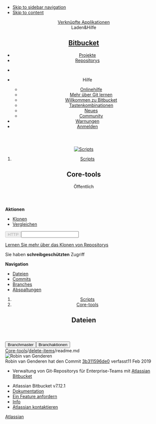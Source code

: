 <!DOCTYPE html><html lang="de"><head><meta charset="utf-8"><meta http-equiv="X-UA-Compatible" content="IE=edge"><title>Quelle von readme.md - Core-tools - Bitbucket</title><script>
window.WRM=window.WRM||{};window.WRM._unparsedData=window.WRM._unparsedData||{};window.WRM._unparsedErrors=window.WRM._unparsedErrors||{};
WRM._unparsedData["com.atlassian.plugins.atlassian-plugins-webresource-plugin:context-path.context-path"]="\u0022\u0022";
WRM._unparsedData["com.atlassian.bitbucket.server.bitbucket-webpack-INTERNAL:date-format-preference.data"]="\u0022\u0022";
WRM._unparsedData["com.atlassian.bitbucket.server.bitbucket-webpack-INTERNAL:determine-language.syntax-highlighters"]="{\u0022text/x-ruby\u0022:{\u0022x\u0022:[\u0022ruby\u0022]},\u0022application/json\u0022:{\u0022e\u0022:[\u0022ipynb\u0022]},\u0022text/x-objectivec\u0022:{\u0022e\u0022:[\u0022m\u0022]},\u0022text/x-python\u0022:{\u0022x\u0022:[\u0022python\u0022]},\u0022text/javascript\u0022:{\u0022x\u0022:[\u0022node\u0022]},\u0022text/x-sh\u0022:{\u0022e\u0022:[\u0022makefile\u0022,\u0022Makefile\u0022],\u0022x\u0022:[\u0022sh\u0022,\u0022bash\u0022,\u0022zsh\u0022]},\u0022text/x-perl\u0022:{\u0022x\u0022:[\u0022perl\u0022]},\u0022text/velocity\u0022:{\u0022e\u0022:[\u0022vm\u0022]},\u0022text/x-erlang\u0022:{\u0022x\u0022:[\u0022escript\u0022]}}";
WRM._unparsedData["com.atlassian.bitbucket.server.bitbucket-webpack-INTERNAL:user-keyboard-shortcuts-enabled.data"]="true";
WRM._unparsedData["com.atlassian.bitbucket.server.config-wrm-data:attachment.upload.max.size.data"]="{\u0022value\u0022:\u002210485760\u0022,\u0022key\u0022:\u0022attachment.upload.max.size\u0022,\u0022type\u0022:\u0022NUMBER\u0022}";
WRM._unparsedData["com.atlassian.bitbucket.server.feature-wrm-data:attachments.data"]="true";
WRM._unparsedData["com.atlassian.applinks.applinks-plugin:applinks-common-exported.applinks-help-paths"]="{\u0022entries\u0022:{\u0022applinks.docs.root\u0022:\u0022https://confluence.atlassian.com/display/APPLINKS-072/\u0022,\u0022applinks.docs.diagnostics.troubleshoot.sslunmatched\u0022:\u0022SSL+and+application+link+troubleshooting+guide\u0022,\u0022applinks.docs.diagnostics.troubleshoot.oauthsignatureinvalid\u0022:\u0022OAuth+troubleshooting+guide\u0022,\u0022applinks.docs.diagnostics.troubleshoot.oauthtimestamprefused\u0022:\u0022OAuth+troubleshooting+guide\u0022,\u0022applinks.docs.delete.entity.link\u0022:\u0022Create+links+between+projects\u0022,\u0022applinks.docs.adding.application.link\u0022:\u0022Link+Atlassian+applications+to+work+together\u0022,\u0022applinks.docs.administration.guide\u0022:\u0022Application+Links+Documentation\u0022,\u0022applinks.docs.oauth.security\u0022:\u0022OAuth+security+for+application+links\u0022,\u0022applinks.docs.troubleshoot.application.links\u0022:\u0022Troubleshoot+application+links\u0022,\u0022applinks.docs.diagnostics.troubleshoot.unknownerror\u0022:\u0022Network+and+connectivity+troubleshooting+guide\u0022,\u0022applinks.docs.configuring.auth.trusted.apps\u0022:\u0022Configuring+Trusted+Applications+authentication+for+an+application+link\u0022,\u0022applinks.docs.diagnostics.troubleshoot.authlevelunsupported\u0022:\u0022OAuth+troubleshooting+guide\u0022,\u0022applinks.docs.diagnostics.troubleshoot.ssluntrusted\u0022:\u0022SSL+and+application+link+troubleshooting+guide\u0022,\u0022applinks.docs.diagnostics.troubleshoot.unknownhost\u0022:\u0022Network+and+connectivity+troubleshooting+guide\u0022,\u0022applinks.docs.delete.application.link\u0022:\u0022Link+Atlassian+applications+to+work+together\u0022,\u0022applinks.docs.adding.project.link\u0022:\u0022Configuring+Project+links+across+Applications\u0022,\u0022applinks.docs.link.applications\u0022:\u0022Link+Atlassian+applications+to+work+together\u0022,\u0022applinks.docs.diagnostics.troubleshoot.oauthproblem\u0022:\u0022OAuth+troubleshooting+guide\u0022,\u0022applinks.docs.diagnostics.troubleshoot.migration\u0022:\u0022Update+application+links+to+use+OAuth\u0022,\u0022applinks.docs.relocate.application.link\u0022:\u0022Link+Atlassian+applications+to+work+together\u0022,\u0022applinks.docs.administering.entity.links\u0022:\u0022Create+links+between+projects\u0022,\u0022applinks.docs.upgrade.application.link\u0022:\u0022OAuth+security+for+application+links\u0022,\u0022applinks.docs.diagnostics.troubleshoot.connectionrefused\u0022:\u0022Network+and+connectivity+troubleshooting+guide\u0022,\u0022applinks.docs.configuring.auth.oauth\u0022:\u0022OAuth+security+for+application+links\u0022,\u0022applinks.docs.insufficient.remote.permission\u0022:\u0022OAuth+security+for+application+links\u0022,\u0022applinks.docs.configuring.application.link.auth\u0022:\u0022OAuth+security+for+application+links\u0022,\u0022applinks.docs.diagnostics\u0022:\u0022Application+links+diagnostics\u0022,\u0022applinks.docs.configured.authentication.types\u0022:\u0022OAuth+security+for+application+links\u0022,\u0022applinks.docs.adding.entity.link\u0022:\u0022Create+links+between+projects\u0022,\u0022applinks.docs.diagnostics.troubleshoot.unexpectedresponse\u0022:\u0022Network+and+connectivity+troubleshooting+guide\u0022,\u0022applinks.docs.configuring.auth.basic\u0022:\u0022Configuring+Basic+HTTP+Authentication+for+an+Application+Link\u0022,\u0022applinks.docs.diagnostics.troubleshoot.authlevelmismatch\u0022:\u0022OAuth+troubleshooting+guide\u0022}}";
WRM._unparsedData["com.atlassian.applinks.applinks-plugin:applinks-common-exported.applinks-types"]="{\u0022crowd\u0022:\u0022Crowd\u0022,\u0022confluence\u0022:\u0022Confluence\u0022,\u0022remote.plugin.container\u0022:\u0022Atlassian Connect\u0022,\u0022fecru\u0022:\u0022FishEye / Crucible\u0022,\u0022stash\u0022:\u0022Stash\u0022,\u0022jira\u0022:\u0022Jira\u0022,\u0022refapp\u0022:\u0022Referenz-Anwendung\u0022,\u0022bamboo\u0022:\u0022Bamboo\u0022,\u0022generic\u0022:\u0022Generische Anwendung\u0022}";
WRM._unparsedData["com.atlassian.applinks.applinks-plugin:applinks-common-exported.entity-types"]="{\u0022singular\u0022:{\u0022refapp.charlie\u0022:\u0022Charlie\u0022,\u0022fecru.project\u0022:\u0022Crucible-Projekt\u0022,\u0022fecru.repository\u0022:\u0022FishEye-Ablage\u0022,\u0022stash.project\u0022:\u0022Stash Projekt\u0022,\u0022generic.entity\u0022:\u0022Generisches Projekt\u0022,\u0022confluence.space\u0022:\u0022Confluence-Bereich\u0022,\u0022bamboo.project\u0022:\u0022Bamboo-Projekt\u0022,\u0022jira.project\u0022:\u0022Jira-Projekt\u0022},\u0022plural\u0022:{\u0022refapp.charlie\u0022:\u0022Charlies\u0022,\u0022fecru.project\u0022:\u0022Crucible-Projekte\u0022,\u0022fecru.repository\u0022:\u0022FishEye-Ablagen\u0022,\u0022stash.project\u0022:\u0022Stash Projekte\u0022,\u0022generic.entity\u0022:\u0022Generische Projekte\u0022,\u0022confluence.space\u0022:\u0022Confluence-Bereiche\u0022,\u0022bamboo.project\u0022:\u0022Bamboo-Projekte\u0022,\u0022jira.project\u0022:\u0022Jira-Projekte\u0022}}";
WRM._unparsedData["com.atlassian.applinks.applinks-plugin:applinks-common-exported.authentication-types"]="{\u0022com.atlassian.applinks.api.auth.types.BasicAuthenticationProvider\u0022:\u0022Basiszugriff\u0022,\u0022com.atlassian.applinks.api.auth.types.TrustedAppsAuthenticationProvider\u0022:\u0022Vertrauensw\u00fcrdige Anwendungen\u0022,\u0022com.atlassian.applinks.api.auth.types.CorsAuthenticationProvider\u0022:\u0022CORS\u0022,\u0022com.atlassian.applinks.api.auth.types.OAuthAuthenticationProvider\u0022:\u0022OAuth\u0022,\u0022com.atlassian.applinks.api.auth.types.TwoLeggedOAuthAuthenticationProvider\u0022:\u0022OAuth\u0022,\u0022com.atlassian.applinks.api.auth.types.TwoLeggedOAuthWithImpersonationAuthenticationProvider\u0022:\u0022OAuth\u0022}";
WRM._unparsedData["com.atlassian.bitbucket.server.bitbucket-client-web-fragments:comments-action-links._unused_"]="null";
WRM._unparsedData["com.atlassian.bitbucket.server.bitbucket-client-web-fragments:comments-info-panels._unused_"]="null";
WRM._unparsedData["com.atlassian.bitbucket.server.bitbucket-client-web-fragments:comments-extra-panels-internal._unused_"]="null";
WRM._unparsedData["com.atlassian.bitbucket.server.bitbucket-client-web-fragments:file-content-diff-view-options._unused_"]="null";
WRM._unparsedData["com.atlassian.bitbucket.server.config-wrm-data:display.max.source.lines.data"]="{\u0022value\u0022:\u002220000\u0022,\u0022key\u0022:\u0022display.max.source.lines\u0022,\u0022type\u0022:\u0022NUMBER\u0022}";
WRM._unparsedData["com.atlassian.bitbucket.server.config-wrm-data:feature.pull.request.suggestions.data"]="{\u0022value\u0022:\u0022true\u0022,\u0022key\u0022:\u0022feature.pull.request.suggestions\u0022,\u0022type\u0022:\u0022BOOLEAN\u0022}";
WRM._unparsedData["com.atlassian.bitbucket.server.config-wrm-data:page.max.source.lines.data"]="{\u0022value\u0022:\u002220000\u0022,\u0022key\u0022:\u0022page.max.source.lines\u0022,\u0022type\u0022:\u0022NUMBER\u0022}";
WRM._unparsedData["com.atlassian.bitbucket.server.config-wrm-data:content.upload.max.size.data"]="{\u0022value\u0022:\u00225242880\u0022,\u0022key\u0022:\u0022content.upload.max.size\u0022,\u0022type\u0022:\u0022NUMBER\u0022}";
WRM._unparsedData["com.atlassian.bitbucket.server.bitbucket-client-web-fragments:file-source-toolbar-primary-location._unused_"]="null";
WRM._unparsedData["com.atlassian.bitbucket.server.bitbucket-client-web-fragments:file-source-toolbar-secondary-location._unused_"]="null";
WRM._unparsedData["com.atlassian.bitbucket.server.bitbucket-client-web-fragments:file-diff-toolbar-primary-location._unused_"]="null";
WRM._unparsedData["com.atlassian.bitbucket.server.bitbucket-client-web-fragments:file-diff-toolbar-secondary-location._unused_"]="null";
WRM._unparsedData["com.atlassian.bitbucket.server.bitbucket-client-web-fragments:branch-layout-actions-dropdown-location._unused_"]="null";
WRM._unparsedData["com.atlassian.bitbucket.server.bitbucket-client-web-fragments:clone-dialog-options-location._unused_"]="null";
WRM._unparsedData["com.atlassian.bitbucket.server.bitbucket-mirroring-upstream:preferred-mirror.preferred-mirror-id"]="\u0022\u0022";
WRM._unparsedData["com.atlassian.analytics.analytics-client:policy-update-init.policy-update-data-provider"]="false";
WRM._unparsedData["com.atlassian.analytics.analytics-client:programmatic-analytics-init.programmatic-analytics-data-provider"]="false";
WRM._unparsedData["com.atlassian.bitbucket.server.feature-wrm-data:user.time.zone.onboarding.data"]="true";
WRM._unparsedData["com.onresolve.stash.groovy.groovyrunner:web-item-response-renderer.web-item-actions-data-provider"]="[]";
if(window.WRM._dataArrived)window.WRM._dataArrived();</script>
<link type="text/css" rel="stylesheet" href="/s/65d3679646c6d1618a3e4be03eb38bd8-CDN/-770322371/d19080c/n1cn5w/dec21fd92d4145e2dc34c5950f3f77f2/_/download/contextbatch/css/_super/batch.css" data-wrm-key="_super" data-wrm-batch-type="context" media="all">
<link type="text/css" rel="stylesheet" href="/s/e7631534a67f9f342a41ba9453c33927-CDN/-770322371/d19080c/n1cn5w/0d179625249290ab56c9588711143e22/_/download/contextbatch/css/bitbucket.page.repository.fileContent,bitbucket.feature.files.fileHandlers,bitbucket.layout.files,bitbucket.layout.branch,bitbucket.layout.repository,atl.general,bitbucket.layout.base,bitbucket.layout.entity,-_super/batch.css?isJiraLinked=true" data-wrm-key="bitbucket.page.repository.fileContent,bitbucket.feature.files.fileHandlers,bitbucket.layout.files,bitbucket.layout.branch,bitbucket.layout.repository,atl.general,bitbucket.layout.base,bitbucket.layout.entity,-_super" data-wrm-batch-type="context" media="all">
<script type="text/javascript" src="/s/546c72d0cfdee8262196a58d0ad3a6ff-CDN/-770322371/d19080c/n1cn5w/dec21fd92d4145e2dc34c5950f3f77f2/_/download/contextbatch/js/_super/batch.js?locale=de-DE" data-wrm-key="_super" data-wrm-batch-type="context" data-initially-rendered></script>
<script type="text/javascript" src="/s/cc9ebd34a0ebeb9dc03bbf2ea15ead10-CDN/-770322371/d19080c/n1cn5w/0d179625249290ab56c9588711143e22/_/download/contextbatch/js/bitbucket.page.repository.fileContent,bitbucket.feature.files.fileHandlers,bitbucket.layout.files,bitbucket.layout.branch,bitbucket.layout.repository,atl.general,bitbucket.layout.base,bitbucket.layout.entity,-_super/batch.js?isJiraLinked=true&amp;locale=de-DE" data-wrm-key="bitbucket.page.repository.fileContent,bitbucket.feature.files.fileHandlers,bitbucket.layout.files,bitbucket.layout.branch,bitbucket.layout.repository,atl.general,bitbucket.layout.base,bitbucket.layout.entity,-_super" data-wrm-batch-type="context" data-initially-rendered></script>
<script>(function(loader) {loader.load('bitbucket.web.repository.clone.dialog.options', {"com.atlassian.bitbucket.server.bitbucket-mirroring-upstream:mirroring-clone-urls":{"serverCondition":false}});loader.load('bitbucket.file-content.source.toolbar.primary', {});loader.load('bitbucket.file-content.diff.toolbar.secondary', {});loader.load('bitbucket.file-content.diff-view.options', {});loader.load('bitbucket.comments.info', {});loader.load('bitbucket.file-content.diff.toolbar.primary', {});loader.load('bitbucket.comments.extra', {"com.atlassian.bitbucket.server.bitbucket-jira:comment-issue-list":{"serverCondition":true}});loader.load('bitbucket.file-content.source.toolbar.secondary', {"com.atlassian.bitbucket.server.bitbucket-client-web-fragments:source-file-edit":{"serverCondition":false},"com.atlassian.bitbucket.server.bitbucket-git-lfs:source-file-lock":{"serverCondition":false}});loader.load('bitbucket.comments.actions', {"com.atlassian.bitbucket.server.bitbucket-jira:comment-create-issue-link":{"serverCondition":true}});loader.load('bitbucket.layout.repository', {"com.atlassian.bitbucket.server.bitbucket-repository-shortcuts:repository-shortcuts-url-scheme-whitelist-provider":{"urlSchemeWhitelist":["http://","https://","ftp://","ftps://","mailto:","skype:","callto:","facetime:","git:","irc:","irc6:","news:","nntp:","feed:","cvs:","svn:","mvn:","ssh:","itms:","notes:","smb:","hipchat://","sourcetree:","urn:","tel:","xmpp:","telnet:","vnc:","rdp:","whatsapp:","slack:","sip:","sips:","magnet:"]},"com.atlassian.bitbucket.server.bitbucket-page-data:markup-extension-provider":{"extensions":["md","markdown","mdown","mkdn","mkd","txt","text",""],"extensionsRaw":["txt","text",""],"name":"README"}});loader.load('bitbucket.branch.layout.actions.dropdown', {"com.atlassian.bitbucket.server.bitbucket-compare:compare-branch-action":{"serverCondition":true},"com.atlassian.bitbucket.server.bitbucket-sourcetree:sourcetree-checkout-action-branch-layout":{"serverCondition":false},"com.atlassian.bitbucket.server.bitbucket-client-web-fragments:download-branch-action":{"serverCondition":true},"com.atlassian.bitbucket.server.bitbucket-branch:create-branch-action":{"serverCondition":false}});}(_PageDataPlugin));</script><meta name="application-name" content="Bitbucket"><link rel="shortcut icon" type="image/x-icon" href="/s/-770322371/d19080c/n1cn5w/1.0/_/download/resources/com.atlassian.bitbucket.server.bitbucket-webpack-INTERNAL:favicon/favicon.ico" /><link rel="search" href="https://stash.kopano.io/plugins/servlet/opensearch-descriptor" type="application/opensearchdescription+xml" title="Bitbucket Code-Suche"/></head><body class="aui-page-sidebar bitbucket-theme aui-legacy-focus"><ul id="assistive-skip-links" class="assistive"><li><a href="#aui-sidebar-content">Skip to sidebar navigation</a></li><li><a href="#aui-page-panel-content-body">Skip to content</a></li></ul><div id="page"><!-- start #header --><header id="header" role="banner"><section class="notifications"></section><nav class="aui-header aui-dropdown2-trigger-group" role="navigation"><div class="aui-header-inner"><div class="aui-header-before"><a class=" aui-dropdown2-trigger app-switcher-trigger" aria-controls="app-switcher" aria-haspopup="true" role="button" tabindex="0" data-aui-trigger href="#app-switcher"><span class="aui-icon aui-icon-small aui-iconfont-appswitcher">Verknüpfte Applikationen</span></a><div id="app-switcher" class="aui-dropdown2 aui-style-default" role="menu" aria-hidden="true" data-is-switcher="true" data-environment="{&quot;isUserAdmin&quot;:false,&quot;isAppSuggestionAvailable&quot;:false,&quot;isSiteAdminUser&quot;:false}"><div role="application"><div class="app-switcher-loading">Laden&Hilfe</div></div></div></div><div class="aui-header-primary"><h1 id="logo" class="bitbucket-header-logo"><a href="https://stash.kopano.io">Bitbucket</a></h1><ul class="aui-nav"><li class=" projects-link"><a href="/projects" class="projects-link" data-web-item-key="com.atlassian.bitbucket.server.bitbucket-server-web-fragments:projects-menu">Projekte</a></li><li class=" public-repos-link"><a href="/repos" class="public-repos-link" data-web-item-key="com.atlassian.bitbucket.server.bitbucket-server-web-fragments:public-repositories-link">Repositorys</a></li></ul></div><div class="aui-header-secondary"><ul class="aui-nav"><li><div id="quick-search-loader"></div><script>jQuery(document).ready(function () {require(['bitbucket-plugin-search/internal/component/quick-search/quick-search-loader'], function (loader) {loader.onReady('#quick-search-loader');}) ;}) ;</script></li><li class=" help-link"title="Hilfe"><a class=" aui-dropdown2-trigger aui-dropdown2-trigger-arrowless" aria-controls="com.atlassian.bitbucket.server.bitbucket-server-web-fragments-help-menu" aria-haspopup="true" role="button" tabindex="0" data-aui-trigger><span class="aui-icon aui-icon-small aui-icon-small aui-iconfont-question-circle">Hilfe</span></a><div id="com.atlassian.bitbucket.server.bitbucket-server-web-fragments-help-menu" class="aui-dropdown2 aui-style-default" role="menu" aria-hidden="true"><div role="application"><div class="aui-dropdown2-section help-items-section"><ul class="aui-list-truncate" role="presentation"><li role="presentation"><a href="https://docs.atlassian.com/bitbucketserver/docs-0712/Bitbucket+Server+documentation?utm_campaign=in-app-help&amp;amp;utm_medium=in-app-help&amp;amp;utm_source=stash&amp;amp;locale=de_DE%2Cde" title="Gehen Sie zur Online-Dokumentation für Bitbucket" data-web-item-key="com.atlassian.bitbucket.server.bitbucket-server-web-fragments:general-help">Onlinehilfe</a></li><li role="presentation"><a href="https://www.atlassian.com/git?utm_campaign=learn-git&amp;utm_medium=in-app-help&amp;utm_source=stash&amp;locale=de_DE%2Cde" title="Einführung zu Git-Workflows und Git-Befehlen" data-web-item-key="com.atlassian.bitbucket.server.bitbucket-server-web-fragments:learn-git">Mehr über Git lernen
</a></li><li role="presentation"><a href="/getting-started" class="getting-started-page-link" title="Überblick der Bitbucket-Merkmale" data-web-item-key="com.atlassian.bitbucket.server.bitbucket-server-web-fragments:getting-started-page-help-link">Willkommen zu Bitbucket</a></li><li role="presentation"><a href="/#" class="keyboard-shortcut-link" title="Entdecken Sie Tastenkombinationen in Bitbucket" data-web-item-key="com.atlassian.bitbucket.server.bitbucket-server-web-fragments:keyboard-shortcuts-help-link">Tastenkombinationen</a></li><li role="presentation"><a href="https://go.atlassian.com/bitbucket-server-whats-new?utm_campaign=in-app-help&amp;utm_medium=in-app-help&amp;utm_source=stash&amp;locale=de_DE%2Cde" title="Was ist neu in Bitbucket?" data-web-item-key="com.atlassian.bitbucket.server.bitbucket-server-web-fragments:whats-new-link">Neues</a></li><li role="presentation"><a href="https://go.atlassian.com/bitbucket-server-community?utm_campaign=in-app-help&amp;utm_medium=in-app-help&amp;utm_source=stash&amp;locale=de_DE%2Cde" title="Lernen Sie die Atlassian Community kennen" data-web-item-key="com.atlassian.bitbucket.server.bitbucket-server-web-fragments:community-link">Community</a></li></ul></div></div></div></li><li class=" alerts-menu"title="System-Warnungen ansehen"><a href="#alerts" id="alerts-trigger" class="alerts-menu" title="System-Warnungen ansehen" data-web-item-key="com.atlassian.bitbucket.server.bitbucket-server-web-fragments:global-alerts-menu-item">Warnungen</a></li><li class="user-dropdown"><a id="login-link" href="/login?next=/projects/KSC/repos/core-tools/browse/delete-items/readme.md">Anmelden</a></li></ul></div></div> <!-- End .aui-header-inner --></nav> <!-- End .aui-header --></header><!-- End #header --><!-- Start #content --><section id="content" role="main" tabindex="-1" data-timezone="-120"  data-repoSlug="core-tools" data-projectKey="KSC" data-repoName="Core-tools" data-projectName="Scripts"><section class="notifications"></section><div id="aui-sidebar-content" class="aui-sidebar "  tabindex="-1"><div class="aui-sidebar-wrapper"><div class="aui-sidebar-body"><script>require('bitbucket/internal/widget/sidebar/sidebar').preload();</script><header class="aui-page-header"><div class="aui-page-header-inner"><div class="aui-page-header-image"><a href="/projects/KSC"><span class="aui-avatar aui-avatar-large aui-avatar-project" data-tooltip="Scripts"><span class="aui-avatar-inner"><img src="/projects/KSC/avatar.png?s=96&amp;v=1476087023000" alt="Scripts" /></span></span></a></div><!-- .aui-page-header-image --><div class="aui-page-header-main entity-item"><ol class="aui-nav aui-nav-breadcrumbs"><li><a href="/projects/KSC" title="Scripts">Scripts</a></li></ol><h1><span class="entity-name" title="Core-tools">Core-tools</span></h1><div><div class="public-lozenge aui-lozenge aui-lozenge-subtle">Öffentlich</div></div></div><!-- .aui-page-header-main --></div><!-- .aui-page-header-inner --></header><!-- .aui-page-header --><nav class="aui-navgroup aui-navgroup-vertical" role="navigation"><div class="aui-navgroup-inner"><div class="aui-sidebar-group aui-sidebar-group-tier-one sidebar-actions"><div class="aui-nav-heading"><strong>Aktionen</strong></div><ul class="aui-nav"><li class=" clone-repo"><a href="#" class="aui-nav-item "  id=clone-repo-button data-web-item-key=com.atlassian.bitbucket.server.bitbucket-server-web-fragments:repository-clone  title=Dieses Repository klonen><span class="aui-icon icon-clone"></span><span class="aui-nav-item-label">Klonen</span></a></li><li><a href="/projects/KSC/repos/core-tools/compare" class="aui-nav-item "  id=repository-nav-compare data-web-item-key=com.atlassian.bitbucket.server.bitbucket-server-web-fragments:bitbucket.repository.nav.compare ><span class="aui-icon icon-compare"></span><span class="aui-nav-item-label">Vergleichen</span></a></li></ul></div><aui-inline-dialog id="repo-clone-dialog" alignment="left top"><div id="clone-repo-dialog-content"><div class="clone-url"><div class="aui-buttons"><button id="http-clone-url" class="aui-button repository-protocol"  data-module-key="http-clone-url" data-clone-url="https://stash.kopano.io/scm/ksc/core-tools.git" autocomplete="off" aria-disabled="true" disabled="disabled" >HTTP</button><input type="text" class="text quick-copy-text stash-text clone-url-input" readonly="readonly" spellcheck="false" value=""/></div><div id="clone-dialog-options"><!-- This is a client-web-panel --></div><div id="clone-dialog-help-info"><p><a target="_blank" href="https://www.atlassian.com/git/tutorials/setting-up-a-repository/git-clone?utm_campaign=learn-git-clone&amp;utm_medium=in-app-help&amp;utm_source=stash&amp;locale=de_DE%2Cde">Lernen Sie mehr über das Klonen von Repositorys</a></p><p>Sie haben <strong>schreibgeschützten</strong> Zugriff</p><p><div id="contributing-guidelines-clone-placeholder" class="hidden"></div></p></div></div></div></aui-inline-dialog><div class="aui-sidebar-group aui-sidebar-group-tier-one sidebar-navigation"><div class="aui-nav-heading"><strong>Navigation</strong></div><ul class="aui-nav"><li class="aui-nav-selected"><a href="/projects/KSC/repos/core-tools/browse" class="aui-nav-item "  id=repository-nav-files data-web-item-key=com.atlassian.bitbucket.server.bitbucket-server-web-fragments:bitbucket.repository.nav.files ><span class="aui-icon icon-source"></span><span class="aui-nav-item-label">Dateien</span></a></li><li class=" commits-nav"><a href="/projects/KSC/repos/core-tools/commits" class="aui-nav-item "  id=repository-nav-commits data-web-item-key=com.atlassian.bitbucket.server.bitbucket-server-web-fragments:bitbucket.repository.nav.commits ><span class="aui-icon icon-commits"></span><span class="aui-nav-item-label">Commits</span></a></li><li><a href="/projects/KSC/repos/core-tools/branches" class="aui-nav-item "  id=repository-nav-branches data-web-item-key=com.atlassian.bitbucket.server.bitbucket-server-web-fragments:bitbucket.repository.nav.branches ><span class="aui-icon icon-branches"></span><span class="aui-nav-item-label">Branches</span></a></li><li class=" forks-nav"><a href="/projects/KSC/repos/core-tools/forks" class="aui-nav-item "  id=repository-nav-forks data-web-item-key=com.atlassian.bitbucket.server.bitbucket-server-web-fragments:bitbucket.repository.nav.forks ><span class="aui-icon icon-forks"></span><span class="aui-nav-item-label">Abspaltungen</span></a></li></ul></div></div></nav></div><div class="aui-sidebar-footer"><a class="aui-button aui-button-subtle aui-sidebar-toggle aui-sidebar-footer-tipsy" data-tooltip="Seitenleiste anzeigen ( [ )" href="#"><span class="aui-icon aui-icon-small"></span></a></div></div></div><div class="aui-page-panel content-body" id="aui-page-panel-content-body" tabindex="-1"><div class="aui-page-panel-inner"><section class="aui-page-panel-content"><header class="aui-page-header page-header-flex"><div class="aui-page-header-inner"><div class="aui-page-header-main"><ol class="aui-nav aui-nav-breadcrumbs repository-breadcrumbs"><li><a href="/projects/KSC" title="Scripts">Scripts</a></li><li class="aui-nav-selected"><a href="/projects/KSC/repos/core-tools/browse" title="Core-tools">Core-tools</a></li></ol><h2 class="page-panel-content-header">Dateien</h2></div><!-- .aui-page-header-main --></div><!-- .aui-page-header-inner --></header><!-- .aui-page-header --><div class="aui-toolbar2 branch-selector-toolbar" role="toolbar"><div class="aui-toolbar2-inner"><div class="aui-toolbar2-primary"><div class="aui-group"><div class="aui-item"><div class="aui-buttons"><button type="button" id="repository-layout-revision-selector" data-aui-trigger aria-controls="inline-dialog-repository-layout-revision-selector-dialog" class="aui-button searchable-selector-trigger revision-reference-selector-trigger" title="master"><span class="aui-icon aui-icon-small aui-iconfont-branch">Branch</span><span class="name" title="master" data-id="refs/heads/master" data-revision-ref="{&quot;latestCommit&quot;:&quot;ac3a1e09df7e8279cc7959891560e37bb4f4a504&quot;,&quot;isDefault&quot;:true,&quot;id&quot;:&quot;refs/heads/master&quot;,&quot;displayId&quot;:&quot;master&quot;,&quot;type&quot;:{&quot;name&quot;:&quot;Branch&quot;,&quot;id&quot;:&quot;branch&quot;}}">master</span></button><aui-inline-dialog id="inline-dialog-repository-layout-revision-selector-dialog" class="searchable-selector-dialog" alignment="bottom left" alignment-static></aui-inline-dialog><button id="branch-actions"  class=" aui-dropdown2-trigger aui-button aui-dropdown2-trigger-arrowless" aria-controls="branch-actions-menu" aria-haspopup="true" role="button" data-aui-trigger autocomplete="off" type="button"><span class="aui-icon aui-icon-small aui-iconfont-more">Branchaktionen</span></button></div></div><div class="aui-item"><div class="breadcrumbs" ><span class="file-path"><a href="/projects/KSC/repos/core-tools/browse">Core-tools</a><span class="sep">/</span><a href="/projects/KSC/repos/core-tools/browse/delete-items">delete-items</a></span><span class="sep">/</span><span class="stub">readme.md</span></div></div></div></div><div class="aui-toolbar2-secondary commit-badge-container"><div class="commit-badge-oneline"><div class="double-avatar-with-name avatar-with-name"><span class="aui-avatar aui-avatar-small user-avatar first-person" data-username="Robin van Genderen"><span class="aui-avatar-inner"><img src="https://secure.gravatar.com/avatar/bcf10deb7b325c2cbcce1c9b7cdc7f47.jpg?s=48&amp;d=mm" alt="Robin van Genderen" /></span></span></div><span class="commit-details"><span class="commit-author" title="Robin van Genderen">Robin van Genderen</span> hat den Commit <a class="commitid" href="/projects/KSC/repos/core-tools/commits/3b311596de00445a996d85ec9ab04b01ac5c5df5" data-commit-message="update readme" data-commitid="3b311596de00445a996d85ec9ab04b01ac5c5df5">3b311596de0</a> verfasst<time datetime="2019-02-11T10:23:37+0100" title="11 Februar 2019 10:23 AM">11 Feb 2019</time></span></div></div></div></div></section><!-- .aui-page-panel-content --></div><!-- .aui-page-panel-inner --></div><!-- .aui-page-panel --></section><!-- End #content --><!-- Start #footer --><footer id="footer" role="contentinfo"><section class="notifications"></section><section class="footer-body"><ul><li data-key="footer.license.message">Verwaltung von Git-Repositorys für Enterprise-Teams mit <a href="https://www.atlassian.com/software/bitbucket/">Atlassian Bitbucket</a></li></ul><ul><li>Atlassian Bitbucket <span title="d19080c5fe2c8d2ea1398c89e1327e19514c03f3" id="product-version" data-commitid="d19080c5fe2c8d2ea1398c89e1327e19514c03f3" data-system-build-number="d19080c"> v7.12.1</span></li><li data-key="footer.links.documentation"><a href="https://docs.atlassian.com/bitbucketserver/docs-0712/Bitbucket+Server+documentation?utm_campaign=in-app-help&amp;utm_medium=in-app-help&amp;utm_source=stash&amp;locale=de_DE%2Cde" target="_blank">Dokumentation</a></li><li data-key="footer.links.jac"><a href="https://jira.atlassian.com/browse/BSERV?utm_campaign=in-app-help&amp;utm_medium=in-app-help&amp;utm_source=stash&amp;locale=de_DE%2Cde" target="_blank">Ein Feature anfordern</a></li><li data-key="footer.links.about"><a href="/about">Info</a></li><li data-key="footer.links.contact.atlassian"><a href="https://www.atlassian.com/company/contact?utm_campaign=in-app-help&amp;utm_medium=in-app-help&amp;utm_source=stash&amp;locale=de_DE%2Cde" target="_blank">Atlassian kontaktieren</a></li></ul><div id="footer-logo"><a href="https://www.atlassian.com/" target="_blank">Atlassian</a></div></section></footer><!-- End #footer --></div><script>require('bitbucket/internal/layout/base/base').onReady(null, "Bitbucket" ); require('bitbucket/internal/widget/keyboard-shortcuts/keyboard-shortcuts').onReady();</script><script>require('bitbucket/internal/layout/repository/repository').onReady({"slug":"core-tools","id":134,"name":"Core-tools","hierarchyId":"3f08fdb3b6b3768a065f","scmId":"git","state":"AVAILABLE","statusMessage":"Available","forkable":true,"project":{"key":"KSC","id":42,"name":"Scripts","description":"Kopano scripts","public":true,"type":"NORMAL","links":{"self":[{"href":"https://stash.kopano.io/projects/KSC"}]},"avatarUrl":"/projects/KSC/avatar.png?s=64&v=1476087023000"},"public":false,"links":{"clone":[{"href":"ssh://git@stash.kopano.io:7999/ksc/core-tools.git","name":"ssh"},{"href":"https://stash.kopano.io/scm/ksc/core-tools.git","name":"http"}],"self":[{"href":"https://stash.kopano.io/projects/KSC/repos/core-tools/browse"}]}}, '#clone-repo-button');</script><div id="branch-actions-menu" class="aui-dropdown2 aui-style-default" role="menu" aria-hidden="true"><div role="application"></div></div><script>require('bitbucket/internal/layout/branch/branch').onReady('#repository-layout-revision-selector');</script><script>require('bitbucket/internal/layout/files/files').onReady(["delete-items","readme.md"],{"latestCommit":"ac3a1e09df7e8279cc7959891560e37bb4f4a504","isDefault":true,"id":"refs/heads/master","displayId":"master","type":{"name":"Branch","id":"branch"}}, '.branch-selector-toolbar .breadcrumbs',false);</script><script>require('bitbucket/internal/page/source/source').onReady( "delete-items\/readme.md",{"latestCommit":"ac3a1e09df7e8279cc7959891560e37bb4f4a504","isDefault":true,"id":"refs/heads/master","displayId":"master","type":{"name":"Branch","id":"branch"}},{"id":"3b311596de00445a996d85ec9ab04b01ac5c5df5","displayId":"3b311596de0","author":{"name":"Robin van Genderen","emailAddress":"robin@kopano.com","avatarUrl":"https://secure.gravatar.com/avatar/bcf10deb7b325c2cbcce1c9b7cdc7f47.jpg?s=48&d=mm"},"authorTimestamp":1549877017000,"committer":{"name":"Robin van Genderen","emailAddress":"robin@kopano.com","avatarUrl":"https://secure.gravatar.com/avatar/bcf10deb7b325c2cbcce1c9b7cdc7f47.jpg?s=48&d=mm"},"committerTimestamp":1549877017000,"message":"update readme","parents":[{"id":"7acfc3ceda14a5615b32899f316bf10db917f5c5","displayId":"7acfc3ceda1"}],"properties":{"change":{"type":"MODIFY","path":"delete-items/readme.md"}}}, "delete-items\/readme.md","source", '#content .aui-page-panel-content', 'file-content',10,true,false,null);</script></body></html>